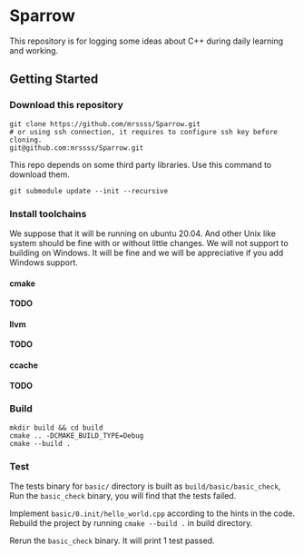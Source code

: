 # Sparrow

This repository is for logging some ideas about C++ during daily learning and working.

## Getting Started

### Download this repository

```shell
git clone https://github.com/mrssss/Sparrow.git
# or using ssh connection, it requires to configure ssh key before cloning.
git@github.com:mrssss/Sparrow.git
```

This repo depends on some third party libraries. Use this command to download them.
```shell
git submodule update --init --recursive
```

### Install toolchains

We suppose that it will be running on ubuntu 20.04. And other Unix like system should be fine with or without little changes.
We will not support to building on Windows. It will be fine and we will be appreciative if you add Windows support.

#### cmake
**TODO**

#### llvm
**TODO**

#### ccache
**TODO**

### Build

```shell
mkdir build && cd build
cmake .. -DCMAKE_BUILD_TYPE=Debug
cmake --build .
```

### Test

The tests binary for `basic/` directory is built as `build/basic/basic_check`,
Run the `basic_check` binary, you will find that the tests failed.

Implement `basic/0.init/hello_world.cpp` according to the hints in the code.
Rebuild the project by running `cmake --build .` in build directory.

Rerun the `basic_check` binary. It will print 1 test passed.
